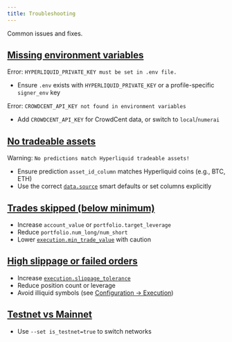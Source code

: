 ```yaml
---
title: Troubleshooting
---
```


Common issues and fixes.

## [Missing environment variables](configuration.md#environment-variables-env)

Error: `HYPERLIQUID_PRIVATE_KEY must be set in .env file.`

- Ensure `.env` exists with `HYPERLIQUID_PRIVATE_KEY` or a profile-specific `signer_env` key

Error: `CROWDCENT_API_KEY not found in environment variables`

- Add `CROWDCENT_API_KEY` for CrowdCent data, or switch to `local`/`numerai`

## [No tradeable assets](configuration.md#data)

Warning: `No predictions match Hyperliquid tradeable assets!`

- Ensure prediction `asset_id_column` matches Hyperliquid coins (e.g., BTC, ETH)
- Use the correct [`data.source`](configuration.md#data) smart defaults or set columns explicitly

## [Trades skipped (below minimum)](configuration.md#execution)

- Increase `account_value` or `portfolio.target_leverage`
- Reduce `portfolio.num_long/num_short`
- Lower [`execution.min_trade_value`](configuration.md#execution) with caution

## [High slippage or failed orders](configuration.md#execution)

- Increase [`execution.slippage_tolerance`](configuration.md#execution)
- Reduce position count or leverage
- Avoid illiquid symbols (see [Configuration → Execution](configuration.md#execution))

## [Testnet vs Mainnet](configuration.md#profiles-network--credentials)

- Use `--set is_testnet=true` to switch networks


